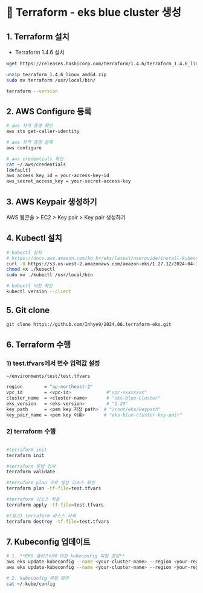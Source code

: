 # 📌 Terraform - eks blue cluster 생성

## 1. Terraform 설치

- Terraform 1.4.6 설치

```bash
wget https://releases.hashicorp.com/terraform/1.4.6/terraform_1.4.6_linux_amd64.zip

unzip terraform_1.4.6_linux_amd64.zip
sudo mv terraform /usr/local/bin/

terraform --version
```

## 2. AWS Configure 등록

```bash
# aws 자격 증명 확인 
aws sts get-caller-identity

# aws 자격 증명 등록 
aws configure 

# aws credentials 확인 
cat ~/.aws/credentials 
[default]
aws_access_key_id = your-access-key-id
aws_secret_access_key = your-secret-access-key
```

## 3. AWS Keypair 생성하기

AWS 웹콘솔 > EC2 > Key pair > Key pair 생성하기

## 4. Kubectl 설치

```bash
# kubectl 설치 
# https://docs.aws.amazon.com/ko_kr/eks/latest/userguide/install-kubectl.html
curl -O https://s3.us-west-2.amazonaws.com/amazon-eks/1.27.12/2024-04-19/bin/linux/amd64/kubectl
chmod +x ./kubectl
sudo mv ./kubectl /usr/local/bin

# kubectl 버전 확인 
kubectl version --client 
```

## 5. Git clone

```bash
git clone https://github.com/Inhye9/2024.06.terraform-eks.git
```

## 6. Terraform 수행

### 1)  test.tfvars에서 변수 입력값 설정

`~/environments/test/test.tfvars`

```bash
region        = "ap-northeast-2"
vpc_id        = <vpc-id>             #"vpc-xxxxxxxx"
cluster_name  = <cluster-name>       # "eks-blue-cluster"
eks_version   = <eks-version>        # "1.29"
key_path      = <pem key 저장 path>  # "/root/eks/keypath"
key_pair_name = <pem key 이름>       # "eks-blue-cluster-key-pair"
```

### 2) terraform 수행

```bash

#terraform init 
terraform init 

#terraform 문법 검사
terraform validate 

#terraform plan 으로 생성 리소스 확인
terraform plan -tf-file=test.tfvars

#terraform 리소스 적용 
terraform apply -tf-file=test.tfvars 

#(참고) terraform 리소스 삭제 
terraform destroy -tf-file=test.tfvars 

```

## 7. Kubeconfig 업데이트

```bash
# 1. **EKS 클러스터에 대한 kubeconfig 파일 생성**
aws eks update-kubeconfig --name <your-cluster-name> --region <your-region>
aws eks update-kubeconfig --name <your-cluster-name> --region <your-region>

# 2. kubeconfig 파일 확인 
cat ~/.kube/config 

```